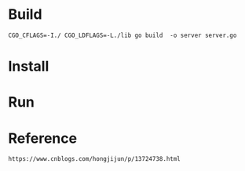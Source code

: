 # Build

```
CGO_CFLAGS=-I./ CGO_LDFLAGS=-L./lib go build  -o server server.go
```

# Install

# Run

# Reference

`https://www.cnblogs.com/hongjijun/p/13724738.html`
